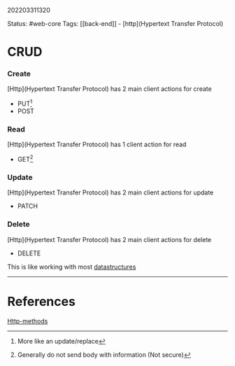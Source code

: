 202203311320

Status: #web-core
Tags: [[back-end]] - [http](Hypertext Transfer Protocol)

# CRUD
### Create
[Http](Hypertext Transfer Protocol) has 2 main client actions for create
- PUT[^1]
- POST
### Read
[Http](Hypertext Transfer Protocol) has 1 client action for read
- GET[^2]
### Update
[Http](Hypertext Transfer Protocol) has 2 main client actions for update
- PATCH
### Delete
[Http](Hypertext Transfer Protocol) has 2 main client actions for delete
- DELETE

This is like working with most [datastructures](Datastructures)

---
# References
[Http-methods](https://doc.oroinc.com/api/http-methods/)


[^1]: More like an update/replace
[^2]: Generally do not send body with information (Not secure)